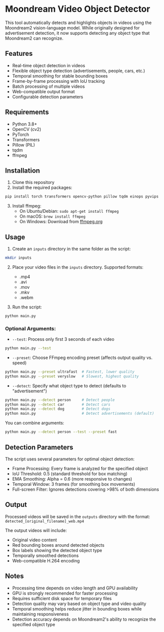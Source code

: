 # Moondream Video Object Detector

This tool automatically detects and highlights objects in videos using the Moondream2 vision-language model. While originally designed for advertisement detection, it now supports detecting any object type that Moondream2 can recognize.

## Features

- Real-time object detection in videos
- Flexible object type detection (advertisements, people, cars, etc.)
- Temporal smoothing for stable bounding boxes
- Frame-by-frame processing with IoU tracking
- Batch processing of multiple videos
- Web-compatible output format
- Configurable detection parameters

## Requirements

- Python 3.8+
- OpenCV (cv2)
- PyTorch
- Transformers
- Pillow (PIL)
- tqdm
- ffmpeg

## Installation

1. Clone this repository
2. Install the required packages:
```bash
pip install torch transformers opencv-python pillow tqdm einops pyvips accelerate
```
3. Install ffmpeg:
   - On Ubuntu/Debian: `sudo apt-get install ffmpeg`
   - On macOS: `brew install ffmpeg`
   - On Windows: Download from [ffmpeg.org](https://ffmpeg.org/download.html)

## Usage

1. Create an `inputs` directory in the same folder as the script:
```bash
mkdir inputs
```

2. Place your video files in the `inputs` directory. Supported formats:
   - .mp4
   - .avi
   - .mov
   - .mkv
   - .webm

3. Run the script:
```bash
python main.py
```

### Optional Arguments:
- `--test`: Process only first 3 seconds of each video
```bash
python main.py --test
```

- `--preset`: Choose FFmpeg encoding preset (affects output quality vs. speed)
```bash
python main.py --preset ultrafast  # Fastest, lower quality
python main.py --preset veryslow   # Slowest, highest quality
```

- `--detect`: Specify what object type to detect (defaults to "advertisement")
```bash
python main.py --detect person     # Detect people
python main.py --detect car        # Detect cars
python main.py --detect dog        # Detect dogs
python main.py                     # Detect advertisements (default)
```

You can combine arguments:
```bash
python main.py --detect person --test --preset fast
```

## Detection Parameters

The script uses several parameters for optimal object detection:

- Frame Processing: Every frame is analyzed for the specified object
- IoU Threshold: 0.5 (standard threshold for box matching)
- EMA Smoothing: Alpha = 0.6 (more responsive to changes)
- Temporal Window: 3 frames (for smoothing box movements)
- Full-screen Filter: Ignores detections covering >98% of both dimensions

## Output

Processed videos will be saved in the `outputs` directory with the format:
`detected_[original_filename]_web.mp4`

The output videos will include:
- Original video content
- Red bounding boxes around detected objects
- Box labels showing the detected object type
- Temporally smoothed detections
- Web-compatible H.264 encoding

## Notes

- Processing time depends on video length and GPU availability
- GPU is strongly recommended for faster processing
- Requires sufficient disk space for temporary files
- Detection quality may vary based on object type and video quality
- Temporal smoothing helps reduce jitter in bounding boxes while maintaining responsiveness
- Detection accuracy depends on Moondream2's ability to recognize the specified object type 